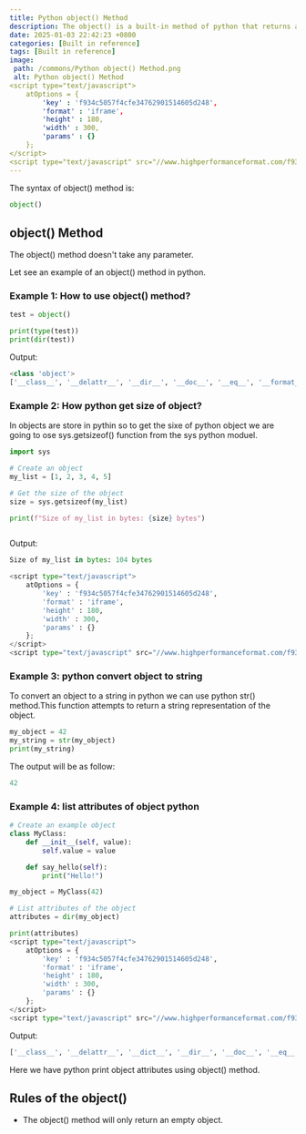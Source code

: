 ```yaml
---
title: Python object() Method
description: The object() is a built-in method of python that returns an empty object that is the base for all the classes.
date: 2025-01-03 22:42:23 +0800
categories: [Built in reference]
tags: [Built in reference]
image:
 path: /commons/Python object() Method.png
 alt: Python object() Method
<script type="text/javascript">
	atOptions = {
		'key' : 'f934c5057f4cfe34762901514605d248',
		'format' : 'iframe',
		'height' : 180,
		'width' : 300,
		'params' : {}
	};
</script>
<script type="text/javascript" src="//www.highperformanceformat.com/f934c5057f4cfe34762901514605d248/invoke.js"></script>
---
```


The syntax of object() method is:

```python
object()
```

## object() Method

The object() method doesn't take any parameter.

Let see an example of an object() method in python.

### Example 1: How to use object() method?

```python
test = object()

print(type(test))
print(dir(test))

```

Output:

```python
<class 'object'>
['__class__', '__delattr__', '__dir__', '__doc__', '__eq__', '__format__', '__ge__', '__getattribute__', '__gt__', '__hash__', '__init__', '__init_subclass__', '__le__', '__lt__', '__ne__', '__new__', '__reduce__', '__reduce_ex__', '__repr__', '__setattr__', '__sizeof__', '__str__', '__subclasshook__']

```

### Example 2: How python get size of object?

In objects are store in pythin so to get the sixe of python object we are going to ose sys.getsizeof() function from the sys python moduel.

```python
import sys

# Create an object
my_list = [1, 2, 3, 4, 5]

# Get the size of the object
size = sys.getsizeof(my_list)

print(f"Size of my_list in bytes: {size} bytes")



```

Output:

```python
Size of my_list in bytes: 104 bytes

<script type="text/javascript">
	atOptions = {
		'key' : 'f934c5057f4cfe34762901514605d248',
		'format' : 'iframe',
		'height' : 180,
		'width' : 300,
		'params' : {}
	};
</script>
<script type="text/javascript" src="//www.highperformanceformat.com/f934c5057f4cfe34762901514605d248/invoke.js"></script>
```

### Example 3: python convert object to string

To convert an object to a string in python we can use python str() method.This function attempts to return a string representation of the object.

```python
my_object = 42
my_string = str(my_object)
print(my_string)

```

The output will be as follow:

```python
42

```

### Example 4: list attributes of object python

```python
# Create an example object
class MyClass:
    def __init__(self, value):
        self.value = value

    def say_hello(self):
        print("Hello!")

my_object = MyClass(42)

# List attributes of the object
attributes = dir(my_object)

print(attributes)
<script type="text/javascript">
	atOptions = {
		'key' : 'f934c5057f4cfe34762901514605d248',
		'format' : 'iframe',
		'height' : 180,
		'width' : 300,
		'params' : {}
	};
</script>
<script type="text/javascript" src="//www.highperformanceformat.com/f934c5057f4cfe34762901514605d248/invoke.js"></script>

```

Output:

```python
['__class__', '__delattr__', '__dict__', '__dir__', '__doc__', '__eq__', '__format__', '__ge__', '__getattribute__', '__gt__', '__hash__', '__init__', '__init_subclass__', '__le__', '__lt__', '__module__', '__ne__', '__new__', '__reduce__', '__reduce_ex__', '__repr__', '__setattr__', '__sizeof__', '__str__', '__subclasshook__', '__weakref__', 'say_hello', 'value']

```

Here we have python print object attributes using object() method.

## Rules of the object()

* The object() method will only return an empty object.